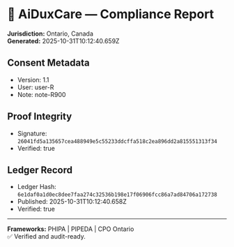 # 🧾 AiDuxCare — Compliance Report
**Jurisdiction:** Ontario, Canada  
**Generated:** 2025-10-31T10:12:40.659Z

## Consent Metadata
- Version: 1.1
- User: user-R
- Note: note-R900

## Proof Integrity
- Signature: `26041fd5a135657cea488949e5c55233ddcffa518c2ea896dd2a815551313f34`
- Verified: true

## Ledger Record
- Ledger Hash: `6e1daf0a1d0ec8dee7faa274c32536b198e17f06906fcc86a7ad84706a172738`
- Published: 2025-10-31T10:12:40.658Z
- Verified: true

---

**Frameworks:** PHIPA | PIPEDA | CPO Ontario  
✅ Verified and audit-ready.